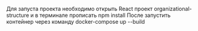 Для запуста проекта необходимо открыть React проект organizational-structure и в терминале прописать npm install
После запустить контейнер через команду  docker-compose up --build
